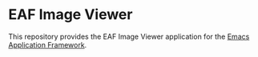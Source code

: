 # EAF Image Viewer
This repository provides the EAF Image Viewer application for the [Emacs Application Framework](https://github.com/emacs-eaf/emacs-application-framework).
